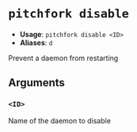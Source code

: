 # `pitchfork disable`

- **Usage**: `pitchfork disable <ID>`
- **Aliases**: `d`

Prevent a daemon from restarting

## Arguments

### `<ID>`

Name of the daemon to disable
